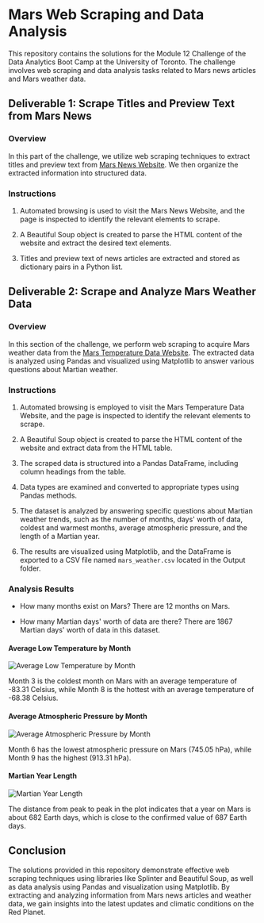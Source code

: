 # Mars Web Scraping and Data Analysis

This repository contains the solutions for the Module 12 Challenge of the Data Analytics Boot Camp at the University of Toronto. The challenge involves web scraping and data analysis tasks related to Mars news articles and Mars weather data.

## Deliverable 1: Scrape Titles and Preview Text from Mars News

### Overview

In this part of the challenge, we utilize web scraping techniques to extract titles and preview text from [Mars News Website](https://static.bc-edx.com/data/web/mars_news/index.html). We then organize the extracted information into structured data.

### Instructions

1. Automated browsing is used to visit the Mars News Website, and the page is inspected to identify the relevant elements to scrape.

2. A Beautiful Soup object is created to parse the HTML content of the website and extract the desired text elements.

3. Titles and preview text of news articles are extracted and stored as dictionary pairs in a Python list.


## Deliverable 2: Scrape and Analyze Mars Weather Data

### Overview

In this section of the challenge, we perform web scraping to acquire Mars weather data from the [Mars Temperature Data Website](https://static.bc-edx.com/data/web/mars_facts/temperature.html). The extracted data is analyzed using Pandas and visualized using Matplotlib to answer various questions about Martian weather.

### Instructions

1. Automated browsing is employed to visit the Mars Temperature Data Website, and the page is inspected to identify the relevant elements to scrape.

2. A Beautiful Soup object is created to parse the HTML content of the website and extract data from the HTML table.

3. The scraped data is structured into a Pandas DataFrame, including column headings from the table.

4. Data types are examined and converted to appropriate types using Pandas methods.

5. The dataset is analyzed by answering specific questions about Martian weather trends, such as the number of months, days' worth of data, coldest and warmest months, average atmospheric pressure, and the length of a Martian year.

6. The results are visualized using Matplotlib, and the DataFrame is exported to a CSV file named `mars_weather.csv` located in the Output folder.

### Analysis Results

- How many months exist on Mars? There are 12 months on Mars.

- How many Martian days' worth of data are there? There are 1867 Martian days' worth of data in this dataset.

#### Average Low Temperature by Month

![Average Low Temperature by Month](outputs/low_avg_plot.png)

Month 3 is the coldest month on Mars with an average temperature of -83.31 Celsius, while Month 8 is the hottest with an average temperature of -68.38 Celsius.

#### Average Atmospheric Pressure by Month

![Average Atmospheric Pressure by Month](outputs/pressure_avg_plot.png)

Month 6 has the lowest atmospheric pressure on Mars (745.05 hPa), while Month 9 has the highest (913.31 hPa).

#### Martian Year Length

![Martian Year Length](outputs/days_plot.png)

The distance from peak to peak in the plot indicates that a year on Mars is about 682 Earth days, which is close to the confirmed value of 687 Earth days.

## Conclusion

The solutions provided in this repository demonstrate effective web scraping techniques using libraries like Splinter and Beautiful Soup, as well as data analysis using Pandas and visualization using Matplotlib. By extracting and analyzing information from Mars news articles and weather data, we gain insights into the latest updates and climatic conditions on the Red Planet.

